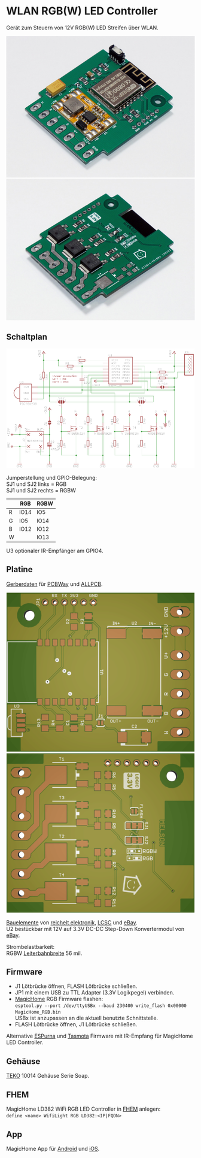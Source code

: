 # WLAN RGB(W) LED Controller
Gerät zum Steuern von 12V RGB(W) LED Streifen über WLAN.

![Ansicht](https://github.com/damianmelson/WLAN-RGBW-LED-Controller/blob/master/images/ansicht_oben.jpg)
![Ansicht](https://github.com/damianmelson/WLAN-RGBW-LED-Controller/blob/master/images/ansicht_unten.jpg)

## Schaltplan

![Schaltplan](https://github.com/damianmelson/WLAN-RGBW-LED-Controller/blob/master/images/schaltplan.png)

Jumperstellung und GPIO-Belegung:<br>
SJ1 und SJ2 links = RGB<br>
SJ1 und SJ2 rechts = RGBW<br>

|   | RGB  | RGBW |
|---|------|------|
| R | IO14 | IO5  |
| G | IO5  | IO14 |
| B | IO12 | IO12 |
| W |      | IO13 |

U3 optionaler IR-Empfänger am GPIO4.

## Platine
[Gerberdaten](https://github.com/damianmelson/WLAN-RGBW-LED-Controller/tree/master/gerber) für [PCBWay](https://www.pcbway.com) und [ALLPCB](https://www.allpcb.com).<br>

![Platine oben](https://github.com/damianmelson/WLAN-RGBW-LED-Controller/blob/master/images/pcb_oben.png)
![Platine unten](https://github.com/damianmelson/WLAN-RGBW-LED-Controller/blob/master/images/pcb_unten.png)

[Bauelemente](https://github.com/damianmelson/WLAN-RGBW-LED-Controller/tree/master/docs) von [reichelt elektronik](https://www.reichelt.de), [LCSC](https://lcsc.com) und [eBay](https://www.ebay.de).<br>
U2 bestückbar mit 12V auf 3.3V DC-DC Step-Down Konvertermodul von [eBay](https://www.ebay.de).<br>

Strombelastbarkeit:<br>
RGBW [Leiterbahnbreite](https://www.mikrocontroller.net/articles/Leiterbahnbreite) 56 mil.

## Firmware
- J1 Lötbrücke öffnen, FLASH Lötbrücke schließen.<br>
- JP1 mit einem USB zu TTL Adapter (3.3V Logikpegel) verbinden.<br>
- [MagicHome](https://github.com/damianmelson/WLAN-RGBW-LED-Controller/tree/master/firmware) RGB Firmware flashen:<br>
`esptool.py --port /dev/ttyUSBx --baud 230400 write_flash 0x00000 MagicHome_RGB.bin`<br>
USBx ist anzupassen an die aktuell benutzte Schnittstelle.<br>
- FLASH Lötbrücke öffnen, J1 Lötbrücke schließen.<br>

Alternative [ESPurna](https://github.com/xoseperez/espurna) und [Tasmota](https://github.com/arendst/Tasmota) Firmware mit IR-Empfang für MagicHome LED Controller.

## Gehäuse
[TEKO](http://www.tekoenclosures.com) 10014 Gehäuse Serie Soap.

## FHEM
MagicHome LD382 WiFi RGB LED Controller in [FHEM](https://wiki.fhem.de/wiki/WifiLight) anlegen:<br>
`define <name> WifiLight RGB LD382:<IP|FQDN>`

## App
MagicHome App für [Android](https://play.google.com/store/apps/) und [iOS](https://www.apple.com/ios/app-store/).

